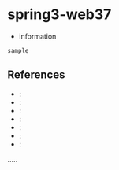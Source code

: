 spring3-web37
=============

- information
```
sample
```




References
----------
- []( ""):
- []( ""):
- []( ""):
- []( ""):
- []( ""):
- []( ""):
- []( ""):

.....


